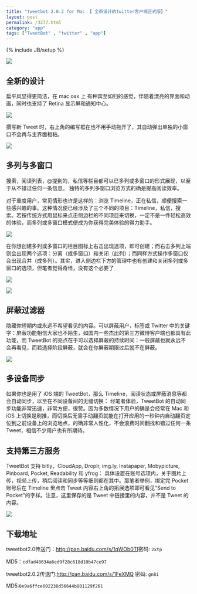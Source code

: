 ```yaml
---
title: "tweetbot 2.0.2 for Mac 【 全新设计的twitter客户端正式版】"
layout: post
permalink: /3277.html
category: "app"
tags: ["TweetBot" , "twitter" , "app"]
---
```

{% include JB/setup %}

![](/wp-content/uploads/2015/06/Snip20150611_10.png)

## 全新的设计

扁平风显得更简洁，在 mac osx 上 有种宾至如归的感觉，伴随着漂亮的界面和动画，同时也支持了 Retina 显示屏和通知中心。

![](/wp-content/uploads/2015/06/Snip20150611_1.png)


撰写新 Tweet 时，右上角的编写框在也不用手动拖开了，其自动弹出单独的小窗口不会再与主界面相粘。

![](/wp-content/uploads/2015/06/Snip20150611_2.png)

## 多列与多窗口

搜索，阅读列表，@提到的，私信等栏目都可以已多列或多窗口的形式展现，以至于从不错过任何一条信息。 独特的多列多窗口浏览方式的确是提高阅读效率。

对于重度用户，常见情形也许是这样的：浏览 Timeline，正在私信，顺便搜索一些感兴趣的事。这种情况便已经涉及了三个不同的项目：Timeline，私信，搜索。若按传统方式用鼠标来点击侧边栏的不同项目来切换，一定不是一件轻松高效的体验，而多列或多窗口模式便成为你获得完美体验的得力助手。

![](/wp-content/uploads/2015/06/Snip20150611_3.png)


在你想创建多列或多窗口的栏目图标上右击出现选项，即可创建；而右击多列上端则会出现两个选项：分离（成多窗口）和关闭（此列）；而同样方式操作多窗口仅会出现合并（成多列）。其实，进入侧边栏下方的管理中也有创建和关闭多列或多窗口的选项，但笔者觉得奇怪，没有这个必要了

![](/wp-content/uploads/2015/06/Snip20150611_5.png)

![](/wp-content/uploads/2015/06/Snip20150611_4.png)


## 屏蔽过滤器

隐藏你短期内或永远不希望看见的内容。可以屏蔽用户，标签或 Twitter 中的关键字：屏蔽功能相信大家也不陌生，如国内一些杰出的第三方微博客户端也都具有此功能，而 TweetBot 的亮点在于可以选择屏蔽的持续时间：一般屏蔽也就永远不会再看见，而若选择阶段屏蔽，就会在你屏蔽期限过后就不在屏蔽。

![](/wp-content/uploads/2015/06/Snip20150611_8.png)


## 多设备同步

如果你也是用了 iOS 端的 TweetBot，那么 Timeline，阅读状态或屏蔽消息等都会自动同步，以至在不同设备间的无缝切换： 经笔者体验，TweetBot 的自动同步功能非常迅速，非常方便，很赞。因为多数情况下用户的确是会经常在 Mac 和 iOS 上切换是刷推，而切换后无需手动翻页就能在打开应用的一秒钟内自动翻页定位到之前设备上的浏览地点，的确非常人性化，不会浪费时间翻找和错过任何一条 Tweet，相信不少用户也有所期待。

## 支持第三方服务

TweetBot 支持 bitly，CloudApp, Droplr, img.ly, Instapaper, Mobypicture, Pinboard, Pocket, Readability 和 yfrog： 具体设置在账号选项内，关于图片上传，视频上传，稍后阅读和同步等等细则都在其中。那笔者举例，绑定完 Pocket 账号后在 Timeline 里点击 Tweet 内容右上角的拓展选项即可看见“Send to Pocket”的字样。注意，这里保存的是 Tweet 中链接里的内容，并不是 Tweet 的内容。

![](/wp-content/uploads/2015/06/Snip20150611_9.png)

## 下载地址

tweetbot2.0传送门：<http://pan.baidu.com/s/1qWOb0TI>密码: `2xtp`

MD5：`cdfad48634a6ed9f28c618d10b47ce97`

tweetbot2.0.2传送门:<http://pan.baidu.com/s/1FeXMQ> 密码: `gn8i`

MD5:`0e9a6ffce602238d56644b801129f261`
